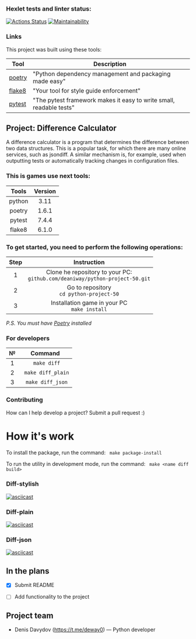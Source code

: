 ### Hexlet tests and linter status:
[![Actions Status](https://github.com/deaniway/python-project-50/actions/workflows/hexlet-check.yml/badge.svg)](https://github.com/deaniway/python-project-50/actions)
[![Maintainability](https://api.codeclimate.com/v1/badges/77d97412b5a1275a9fe6/maintainability)](https://codeclimate.com/github/deaniway/python-project-50/maintainability)
### Links

This project was built using these tools:

| Tool                                       | Description                                                                                                   |
|--------------------------------------------|---------------------------------------------------------------------------------------------------------------|
| [poetry](https://python-poetry.org/)       | "Python dependency management and packaging made easy"                                                        |
| [flake8](https://flake8.pycqa.org/)        | "Your tool for style guide enforcement"                                                                       |    
| [pytest](https://docs.pytest.org/)         | "The pytest framework makes it easy to write small, readable tests"                                           |

## Project: Difference Calculator


A difference calculator is a program that determines the difference between two data structures. 
This is a popular task, for which there are many online services, such as jsondiff.
A similar mechanism is, for example, used when outputting tests or automatically tracking changes in configuration files.


### This is games use next tools:

| Tools  | Version |
|:------:|:-------:|
| python |  3.11   |
| poetry |  1.6.1  |
| pytest |  7.4.4  |
| flake8 |  6.1.0  |



### To get started, you need to perform the following operations:

| Step |                                   Instruction                                   |
|:----:|:-------------------------------------------------------------------------------:|
|  1   | Clone he repository to your PC:<br/>`github.com/deaniway/python-project-50.git` |
|  2   |                   Go to repository<br/>`cd python-project-50`                   |
|  3   |                 Installation game in your PC<br/>`make install`                 | 

*P.S.* *You must have [Poetry](https://python-poetry.org) installed*

### For developers

| № |      Command       | 
|:-:|:------------------:| 
| 1 |    ` make diff`    |
| 2 | ` make diff_plain` |
| 3 | ` make diff_json`  |



### Contributing

How can I help develop a project? Submit a pull request :)


# How it's work
To install the package, run the command: ` make package-install`

To run the utility in development mode, run the command: ` make <name diff build>`

### Diff-stylish
[![asciicast](https://asciinema.org/a/OnM7fSr3UTgAAj0o2vWYMUsya.svg)](https://asciinema.org/a/OnM7fSr3UTgAAj0o2vWYMUsya)
### Diff-plain
[![asciicast](https://asciinema.org/a/WA7jEe43SkC0BdjfOrNFsOxbr.svg)](https://asciinema.org/a/WA7jEe43SkC0BdjfOrNFsOxbr)
### Diff-json
[![asciicast](https://asciinema.org/a/4JtEMYONBQjXnmaOVLubNUWhR.svg)](https://asciinema.org/a/4JtEMYONBQjXnmaOVLubNUWhR)

## In the plans
- [x] Submit README
- [ ] Add functionality to the project



## Project team
- Denis Davydov (https://t.me/deway0) — Python developer
